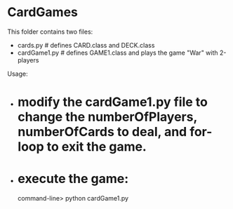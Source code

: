 # CardGames
This folder contains two files:
- cards.py      # defines CARD.class and DECK.class
- cardGame1.py  # defines GAME1.class and plays the game "War" with 2-players

Usage:
- # modify the cardGame1.py file to change the numberOfPlayers, numberOfCards to deal, and for-loop to exit the game.
- # execute the game:
  command-line> python cardGame1.py
